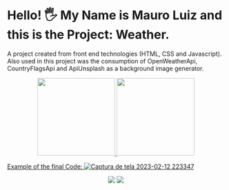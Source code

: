 # Hello! 🖐 My Name is Mauro Luiz and this is the Project: Weather.
A project created from front end technologies (HTML, CSS and Javascript). Also used in this project was the consumption of OpenWeatherApi, CountryFlagsApi and ApiUnsplash as a background image generator.

<div align="center">
  <a href="https://github.com/LuizM2002">
  <img height="180em" src="https://github-readme-stats.vercel.app/api?username=LuizM2002&show_icons=true&theme=dark&include_all_commits=true&count_private=true"/>
  <img height="180em" src="https://github-readme-stats.vercel.app/api/top-langs/?username=LuizM2002&layout=compact&langs_count=7&theme=dark"/>
</div>
  
  Example of the final Code:
 ![Captura de tela 2023-02-12 223347](https://user-images.githubusercontent.com/107943526/218351470-1294a035-2405-4320-8396-0cd4c29f26a2.png)


 
  <div align="center"> 
  <a href = "mailto:contatomauro2002@gmail.com"><img src="https://img.shields.io/badge/-Gmail-%23333?style=for-the-badge&logo=gmail&logoColor=white" target="_blank"></a>
  <a href="https://www.linkedin.com/in/mauro-luiz-batista-pereira-4949071b0/" target="_blank"><img src="https://img.shields.io/badge/-LinkedIn-%230077B5?style=for-the-badge&logo=linkedin&logoColor=white" target="_blank"></a> 
 
</div>

